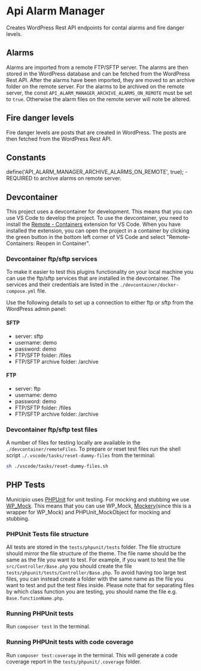 # Api Alarm Manager
Creates WordPress Rest API endpoints for contal alarms and fire danger levels. 

## Alarms
Alarms are imported from a remote FTP/SFTP server. The alarms are then stored in the WordPress database and can be fetched from the WordPress Rest API.
After the alarms have been imported, they are moved to an archive folder on the remote server. For the alarms to be archived on the remote server, the const `API_ALARM_MANAGER_ARCHIVE_ALARMS_ON_REMOTE` must be set to `true`. Otherwise the alarm files on the remote server will note be altered.

## Fire danger levels
Fire danger levels are posts that are created in WordPress. The posts are then fetched from the WordPress Rest API.

## Constants
define('API_ALARM_MANAGER_ARCHIVE_ALARMS_ON_REMOTE', true); - REQUIRED to archive alarms on remote server.

## Devcontainer
This project uses a devcontainer for development. This means that you can use VS Code to develop the project. To use the devcontainer, you need to install the [Remote - Containers](https://marketplace.visualstudio.com/items?itemName=ms-vscode-remote.remote-containers) extension for VS Code. When you have installed the extension, you can open the project in a container by clicking the green button in the bottom left corner of VS Code and select "Remote-Containers: Reopen in Container".

### Devcontainer ftp/sftp services
To make it easier to test this plugins functionality on your local machine you can use the ftp/sftp services that are installed in the devcontainer. The services and their credentials are listed in the `./devcontainer/docker-compose.yml` file.

Use the following details to set up a connection to either ftp or sftp from the WordPress admin panel:

#### SFTP
* server: sftp
* username: demo
* password: demo
* FTP/SFTP folder: /files
* FTP/SFTP archive folder: /archive

#### FTP
* server: ftp
* username: demo
* password: demo
* FTP/SFTP folder: /files
* FTP/SFTP archive folder: /archive

### Devcontainer ftp/sftp test files
A number of files for testing locally are available in the `./devcontainer/remoteFiles`. To prepare or reset test files run the shell script `./.vscode/tasks/reset-dummy-files` from the terminal: 
```bash
sh ./vscode/tasks/reset-dummy-files.sh
```

## PHP Tests
Municipio uses [PHPUnit](https://phpunit.de/) for unit testing. For mocking and stubbing we use [WP_Mock](https://wp-mock.gitbook.io/). This means that you can use WP_Mock, [Mockery](https://github.com/mockery/mockery)(since this is a wrapper for WP_Mock) and PHPUnit_MockObject for mocking and stubbing.

### PHPUnit Tests file structure
All tests are stored in the `tests/phpunit/tests` folder. The file structure should mirror the file structure of the theme. The file name should be the same as the file you want to test. For example, if you want to test the file `src/Controller/Base.php` you should create the file `tests/phpunit/tests/Controller/Base.php`. To avoid having too large test files, you can instead create a folder with the same name as the file you want to test and put the test files inside. Please note that for separating files by which class function you are testing, you should name the file e.g. `Base.functionName.php`.

### Running PHPUnit tests
Run `composer test` in the terminal.

### Running PHPUnit tests with code coverage
Run `composer test:coverage` in the terminal. This will generate a code coverage report in the `tests/phpunit/.coverage` folder.

